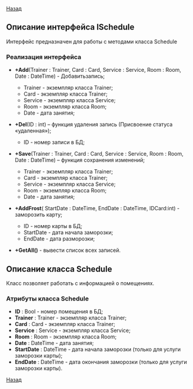 [Назад](./API.md)

## Описание интерфейса ISchedule

Интерфейс предназначен для работы с методами класса Schedule

### Реализация интерфейса

+ **+Add**(Trainer : Trainer, Card : Card, Service : Service, Room : Room, Date : DateTime) - Добавитьзапись;
	* Trainer - экземпляр класса Trainer;
	* Card - экземпляр класса Trainer;
	* Service - экземпляр класса Service;
	* Room - экземпляр класса Room;
	* Date - дата занятия;

+ **+Del**(ID : int) – функция удаления запись (Присвоение статуса «удаленная»);
	* ID - номер записи в БД;

+ **+Save**(Trainer : Trainer, Card : Card, Service : Service, Room : Room, Date : DateTime) – функция сохранения изменений;
	* Trainer - экземпляр класса Trainer;
	* Card - экземпляр класса Trainer;
	* Service - экземпляр класса Service;
	* Room - экземпляр класса Room;
	* Date - дата занятия;

+ **+AddFrost**( StartDate : DateTime, EndDate : DateTime, IDCard:int) - заморозить карту;
	* ID - номер карты в БД;
	* StartDate - дата начала заморозки;
	* EndDate - дата разморозки;

+ **+GetAll()** - вывести список всех записей.

## Описание класса Schedule

Класс позволяет работать с информацией о помещениях.

### Атрибуты класса Schedule

* **ID** : Bool - номер помещения в БД;
* **Trainer** : Trainer - экземпляр класса Trainer;
* **Card** : Card - экземпляр класса Trainer;
* **Service** : Service - экземпляр класса Service;
* **Room** : Room - экземпляр класса Room;
* **Date** : DateTime - дата занятия;
* **StartDate** : DateTime - дата начала заморозки (только для услуги заморозки карты);
* **EndDate** : DateTime - дата окончания заморозки (только для услуги заморозки карты).

[Назад](./API.md)